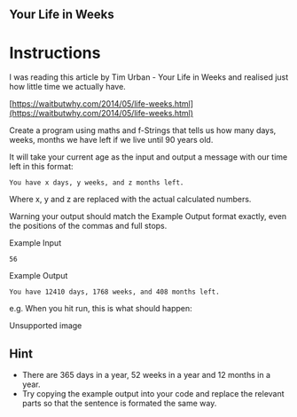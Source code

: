 ## Your Life in Weeks
# Instructions
I was reading this article by Tim Urban - Your Life in Weeks and realised just how little time we actually have.

[https://waitbutwhy.com/2014/05/life-weeks.html](https://waitbutwhy.com/2014/05/life-weeks.html)

Create a program using maths and f-Strings that tells us how many days, weeks, months we have left if we live until 90 years old.

It will take your current age as the input and output a message with our time left in this format:
```
You have x days, y weeks, and z months left.
```
Where x, y and z are replaced with the actual calculated numbers.

Warning your output should match the Example Output format exactly, even the positions of the commas and full stops.

Example Input
```
56
```
Example Output
```
You have 12410 days, 1768 weeks, and 408 months left.
```
e.g. When you hit run, this is what should happen:

Unsupported image

## Hint
- There are 365 days in a year, 52 weeks in a year and 12 months in a year.
- Try copying the example output into your code and replace the relevant parts so that the sentence is formated the same way.